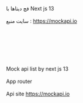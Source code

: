 فچ دیتاها با Next js 13 
<br><br/>
سایت منبع : https://mockapi.io
<br><br/>

<br><br/>

<br><br/>
Mock api list by next js 13
<br><br/>
App router
<br><br/>
Api site https://mockapi.io
